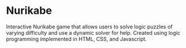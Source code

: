 # Nurikabe
Interactive Nurikabe game that allows users to solve logic puzzles of varying difficulty and use a dynamic solver for help. Created using logic programming implemented in HTML, CSS, and Javascript.
